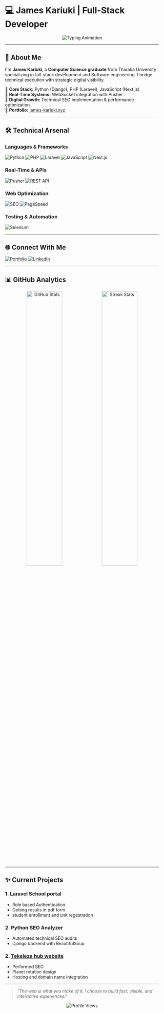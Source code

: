 # 💻 **James Kariuki** | Full-Stack Developer

<div align="center">
  <img src="https://readme-typing-svg.herokuapp.com?font=Fira+Code&weight=600&size=24&duration=3000&pause=500&color=4F8CC9&center=true&vCenter=true&width=600&lines=Python+Developer;Laravel+Specialist;Web+Automation+Expert;SEO+Optimized+Solutions" alt="Typing Animation" />
</div>

---

## 🚀 **About Me**
I'm **James Kariuki**, a **Computer Science graduate** from Tharaka University specializing in full-stack development and Software engineering. I bridge technical execution with strategic digital visibility.

🔹 **Core Stack:** Python (Django), PHP (Laravel), JavaScript (Next.js)  
🔹 **Real-Time Systems:** WebSocket integration with Pusher  
🔹 **Digital Growth:** Technical SEO implementation & performance optimization  
🔹 **Portfolio:** [james-kariuki.xyz](https://james-kariuki.xyz)  

---

## 🛠 **Technical Arsenal**

### **Languages & Frameworks**
![Python](https://img.shields.io/badge/Python-3776AB?style=for-the-badge&logo=python&logoColor=white)
![PHP](https://img.shields.io/badge/PHP-777BB4?style=for-the-badge&logo=php&logoColor=white)
![Laravel](https://img.shields.io/badge/Laravel-FF2D20?style=for-the-badge&logo=laravel&logoColor=white)
![JavaScript](https://img.shields.io/badge/JavaScript-F7DF1E?style=for-the-badge&logo=javascript&logoColor=black)
![Next.js](https://img.shields.io/badge/Next.js-000000?style=for-the-badge&logo=nextdotjs&logoColor=white)

### **Real-Time & APIs**
![Pusher](https://img.shields.io/badge/Pusher-300D4F?style=for-the-badge&logo=pusher&logoColor=white)
![REST API](https://img.shields.io/badge/REST_API-FF6C37?style=for-the-badge&logo=postman&logoColor=white)

### **Web Optimization**
![SEO](https://img.shields.io/badge/SEO-0D8BBA?style=for-the-badge&logo=google&logoColor=white)
![PageSpeed](https://img.shields.io/badge/PageSpeed-4285F4?style=for-the-badge&logo=google&logoColor=white)

### **Testing & Automation**
![Selenium](https://img.shields.io/badge/Selenium-43B02A?style=for-the-badge&logo=selenium&logoColor=white)

---

## 🌐 **Connect With Me**
[![Portfolio](https://img.shields.io/badge/Portfolio-FF4088?style=for-the-badge&logo=vercel&logoColor=white)](https://james-kariuki.xyz)
[![LinkedIn](https://img.shields.io/badge/LinkedIn-0077B5?style=for-the-badge&logo=linkedin&logoColor=white)](https://www.linkedin.com/in/james-kariuki-/)

---

## 📊 **GitHub Analytics**
<div align="center">
  <img src="https://github-readme-stats.vercel.app/api?username=jameskariuki8&show_icons=true&theme=github_dark&hide_border=true" alt="GitHub Stats" width="48%" />
  <img src="https://github-readme-streak-stats.herokuapp.com/?user=jameskariuki8&theme=github-dark&hide_border=true" alt="Streak Stats" width="48%" />
</div>

---

## ✨ **Current Projects**
### 1. Laravel School portal
   - Role based Authentication
   - Getting results in pdf form
   - student enrollment and unit regestration

### 2. Python SEO Analyzer
   - Automated technical SEO audits
   - Django backend with BeautifulSoup

### 2. [Tekeleza hub website](https://tekelezahub.org)
   - Performed SEO 
   - Planet rotation design
   - Hosting and domain name integration

---

> *"The web is what you make of it. I choose to build fast, visible, and interactive experiences."*  

<div align="center">
  <img src="https://komarev.com/ghpvc/?username=jameskariuki8&label=Profile+Views&color=4F8CC9&style=flat" alt="Profile Views" />
</div>
